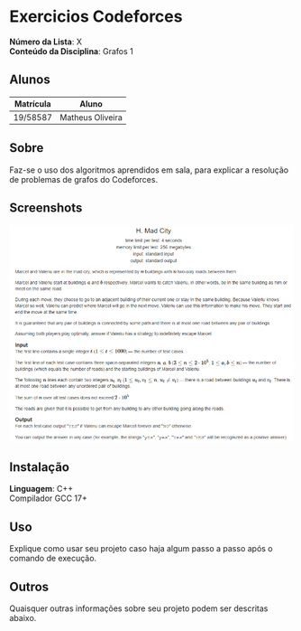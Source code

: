 # Exercicios Codeforces

**Número da Lista**: X<br>
**Conteúdo da Disciplina**: Grafos 1<br>

## Alunos
|Matrícula | Aluno |
| -- | -- |
| 19/58587  |  Matheus Oliveira |

## Sobre 
Faz-se o uso dos algoritmos aprendidos em sala, para explicar a resolução de problemas de grafos do Codeforces.

## Screenshots
![1873/H](1873H/1873H.png "1873/H")

## Instalação 
**Linguagem**: C++<br>
Compilador GCC 17+

## Uso 
Explique como usar seu projeto caso haja algum passo a passo após o comando de execução.

## Outros 
Quaisquer outras informações sobre seu projeto podem ser descritas abaixo.




